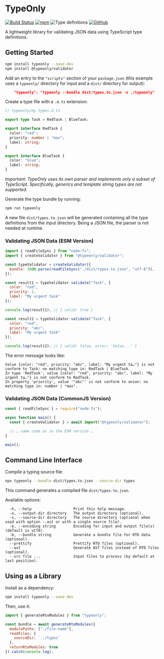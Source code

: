 # TypeOnly

[![Build Status](https://travis-ci.com/paroi-tech/typeonly.svg?branch=master)](https://travis-ci.com/paroi-tech/typeonly)
[![npm](https://img.shields.io/npm/dm/typeonly)](https://www.npmjs.com/package/typeonly)
![Type definitions](https://img.shields.io/npm/types/typeonly)
[![GitHub](https://img.shields.io/github/license/paroi-tech/typeonly)](https://github.com/paroi-tech/typeonly)

A lightweight library for validating JSON data using TypeScript type definitions.

## Getting Started

```sh
npm install typeonly --save-dev
npm install @typeonly/validator
```

Add an entry to the `"scripts"` section of your `package.json` (this example uses a `typeonly/` directory for input and a `dist/` directory for output):

```json
    "typeonly": "typeonly --bundle dist/types.to.json -s ./typeonly"
```

Create a type file with a `.d.ts` extension:

```ts
// typeonly/my-types.d.ts

export type Task = RedTask | BlueTask;

export interface RedTask {
  color: "red";
  priority: number | "max";
  label: string;
}

export interface BlueTask {
  color: "blue";
  label: string;
}
```

_Important: TypeOnly uses its own parser and implements only a subset of TypeScript. Specifically, generics and template string types are not supported._

Generate the type bundle by running:

```sh
npm run typeonly
```

A new file `dist/types.to.json` will be generated containing all the type definitions from the input directory. Being a JSON file, the parser is not needed at runtime.

### Validating JSON Data (ESM Version)

```js
import { readFileSync } from "node:fs";
import { createValidator } from "@typeonly/validator";

const typeValidator = createValidator({
  bundle: JSON.parse(readFileSync("./dist/types.to.json", "utf-8")),
});

const result1 = typeValidator.validate("Task", {
  color: "red",
  priority: 2,
  label: "My urgent task"
});

console.log(result1); // { valid: true }

const result2 = typeValidator.validate("Task", {
  color: "red",
  priority: "abc",
  label: "My urgent task"
});

console.log(result2); // { valid: false, error: 'Value...' }
```

The error message looks like:

```
Value {color: "red", priority: "abc", label: "My urgent ta…"} is not conform to Task: no matching type in: RedTask | BlueTask.
In type 'RedTask', value {color: "red", priority: "abc", label: "My urgent ta…"} is not conform to RedTask.
In property 'priority', value '"abc"' is not conform to union: no matching type in: number | "max".
```

### Validating JSON Data (CommonJS Version)

```js
const { readFileSync } = require("node:fs");

async function main() {
  const { createValidator } = await import("@typeonly/validator");

  // … same code as in the ESM version …
}

main();
```

## Command Line Interface

Compile a typing source file:

```sh
npx typeonly --bundle dist/types.to.json --source-dir types
```

This command generates a compiled file `dist/types.to.json`.

Available options:

```
  -h, --help                   Print this help message.
  -o, --output-dir directory   The output directory (optional).
  -s, --source-dir directory   The source directory (optional when used with option --ast or with a single source file).
  -e, --encoding string        Encoding for input and output file(s) (default is utf8).
  -b, --bundle string          Generate a bundle file for RTO data (optional).
  --prettify                   Prettify RTO files (optional).
  --ast                        Generate AST files instead of RTO files (optional).
  --src file ...               Input files to process (by default at last position).
```

## Using as a Library

Install as a dependency:

```sh
npm install typeonly --save-dev
```

Then, use it:

```js
import { generateRtoModules } from "typeonly";

const bundle = await generateRtoModules({
  modulePaths: ["./file-name"],
  readFiles: {
    sourceDir: `../types`
  },
  returnRtoModules: true
}).catch(console.log);
```